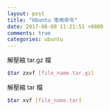 ```yaml
---
layout: post
title: "Ubuntu 常用命令"
date: 2017-06-08 11:21:51 +0800
comments: true
categories: ubuntu
---
```

解壓縮 tar.gz 檔
```bash
$tar zxvf [file_name.tar.gz]
```
解壓縮 tar 檔
```bash
$tar xvf [file_name.tar]
```
